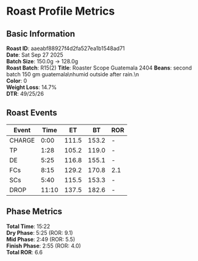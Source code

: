 # Roast Profile Metrics

## Basic Information
**Roast ID**: aaeabf88927f4d2fa527ea1b1548ad71  
**Date**: Sat Sep 27 2025  
**Batch Size**: 150.0g → 128.0g  
**Roast Batch**: R15(2)
**Title**: Roaster Scope Guatemala 2404
**Beans**: second batch 150 gm guatemala\nhumid outside after rain.\n  
**Color**: 0  
**Weight Loss**: 14.7%  
**DTR**: 49/25/26  

## Roast Events

| Event | Time | ET | BT | ROR |
|-------|------|----|----|-----|
| CHARGE | 0:00 | 111.5 | 153.2 | - |
| TP | 1:28 | 105.2 | 119.0 | - |
| DE | 5:25 | 116.8 | 155.1 | - |
| FCs | 8:15 | 129.2 | 170.8 | 2.1 |
| SCs | 5:40 | 115.5 | 153.3 | - |
| DROP | 11:10 | 137.5 | 182.6 | - |

## Phase Metrics
**Total Time**: 15:22  
**Dry Phase**: 5:25 (ROR: 9.1)  
**Mid Phase**: 2:49 (ROR: 5.5)  
**Finish Phase**: 2:55 (ROR: 4.0)  
**Total ROR**: 6.6  
